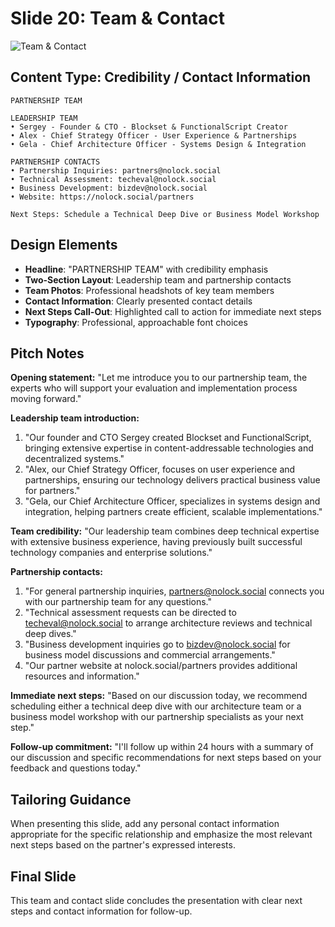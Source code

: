 # Slide 20: Team & Contact

![Team & Contact](../images/slide20.png)

## Content Type: Credibility / Contact Information

```
PARTNERSHIP TEAM

LEADERSHIP TEAM
• Sergey - Founder & CTO - Blockset & FunctionalScript Creator
• Alex - Chief Strategy Officer - User Experience & Partnerships
• Gela - Chief Architecture Officer - Systems Design & Integration

PARTNERSHIP CONTACTS
• Partnership Inquiries: partners@nolock.social
• Technical Assessment: techeval@nolock.social
• Business Development: bizdev@nolock.social
• Website: https://nolock.social/partners

Next Steps: Schedule a Technical Deep Dive or Business Model Workshop
```

## Design Elements

- **Headline**: "PARTNERSHIP TEAM" with credibility emphasis
- **Two-Section Layout**: Leadership team and partnership contacts
- **Team Photos**: Professional headshots of key team members
- **Contact Information**: Clearly presented contact details
- **Next Steps Call-Out**: Highlighted call to action for immediate next steps
- **Typography**: Professional, approachable font choices

## Pitch Notes

**Opening statement:**
"Let me introduce you to our partnership team, the experts who will support your evaluation and implementation process moving forward."

**Leadership team introduction:**
1. "Our founder and CTO Sergey created Blockset and FunctionalScript, bringing extensive expertise in content-addressable technologies and decentralized systems."
2. "Alex, our Chief Strategy Officer, focuses on user experience and partnerships, ensuring our technology delivers practical business value for partners."
3. "Gela, our Chief Architecture Officer, specializes in systems design and integration, helping partners create efficient, scalable implementations."

**Team credibility:**
"Our leadership team combines deep technical expertise with extensive business experience, having previously built successful technology companies and enterprise solutions."

**Partnership contacts:**
1. "For general partnership inquiries, partners@nolock.social connects you with our partnership team for any questions."
2. "Technical assessment requests can be directed to techeval@nolock.social to arrange architecture reviews and technical deep dives."
3. "Business development inquiries go to bizdev@nolock.social for business model discussions and commercial arrangements."
4. "Our partner website at nolock.social/partners provides additional resources and information."

**Immediate next steps:**
"Based on our discussion today, we recommend scheduling either a technical deep dive with our architecture team or a business model workshop with our partnership specialists as your next step."

**Follow-up commitment:**
"I'll follow up within 24 hours with a summary of our discussion and specific recommendations for next steps based on your feedback and questions today."

## Tailoring Guidance

When presenting this slide, add any personal contact information appropriate for the specific relationship and emphasize the most relevant next steps based on the partner's expressed interests.

## Final Slide

This team and contact slide concludes the presentation with clear next steps and contact information for follow-up.